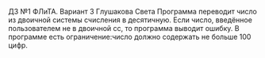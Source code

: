 ДЗ №1 ФЛиТА. Вариант 3
Глушакова Света
Программа переводит число из двоичной системы счисления в десятичную.
Если число, введённое пользователем не в двоичной сс, то программа выводит ошибку.
В программе есть ограничение:число должно содержать не больше 100 цифр.
